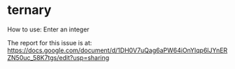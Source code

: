 # ternary

How to use:
Enter an integer

The report for this issue is at:
https://docs.google.com/document/d/1DH0V7uQag6aPW64iOnYlqp6lJYnERZN50uc_58K7tgs/edit?usp=sharing
